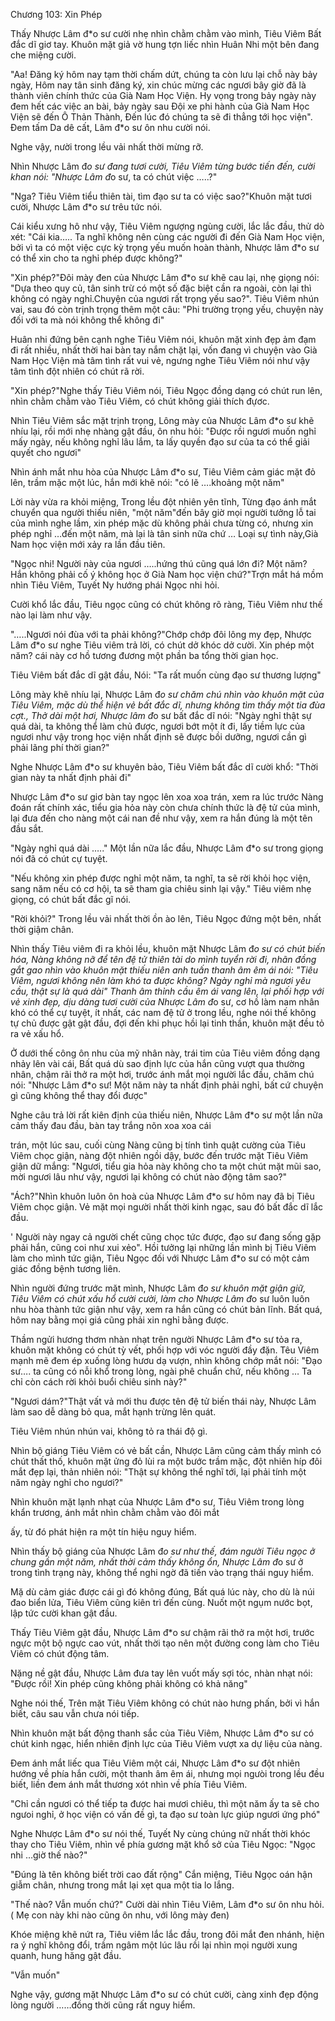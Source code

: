 




Chương 103: Xin Phép


Thấy Nhược Lâm đ*o sư cười nhẹ nhìn chằm chằm vào mình, Tiêu Viêm Bất đắc dĩ giơ tay. Khuôn mặt giả vờ hung tợn liếc nhìn Huân Nhi một bên đang che miệng cười.

"Aa! Đăng ký hôm nay tạm thời chấm dứt, chúng ta còn lưu lại chỗ này bảy ngày, Hôm nay tân sinh đăng ký, xin chúc mừng các ngươi bây giờ đã là thành viên chính thức của Già Nam Học Viện. Hy vọng trong bảy ngày này đem hết các việc an bài, bảy ngày sau Đội xe phi hành của Già Nam Học Viện sẽ đến Ô Thản Thành, Đến lúc đó chúng ta sẽ đi thẳng tới học viện". Đem tấm Da dê cất, Lâm đ*o sư ôn nhu cười nói.

Nghe vậy, nười trong lều vải nhất thời mừng rỡ.

Nhìn Nhược Lâm đ*o sư đang tươi cười, Tiêu Viêm từng bước tiến đến, cười khan nói: "Nhược Lâm đ*o sư, ta có chút việc …..?"

"Nga? Tiêu Viêm tiểu thiên tài, tìm đạo sư ta có việc sao?"Khuôn mặt tươi cười, Nhược Lâm đ*o sư trêu tức nói.

Cái kiểu xưng hô như vậy, Tiêu Viêm ngượng ngùng cười, lắc lắc đầu, thử dò xét: "Cái kia….. Ta nghĩ không nên cùng các người đi đến Già Nam Học viện, bởi vì ta có một việc cực kỳ trọng yếu muốn hoàn thành, Nhược lâm đ*o sư có thể xin cho ta nghỉ phép được không?"

"Xin phép?"Đôi mày đen của Nhược Lâm đ*o sư khẽ cau lại, nhẹ giọng nói: "Dựa theo quy củ, tân sinh trừ có một số đặc biệt cần ra ngoài, còn lại thì không có ngày nghỉ.Chuyện của ngươi rất trọng yếu sao?". Tiêu Viêm nhún vai, sau đó còn trịnh trọng thêm một câu: "Phi trường trọng yếu, chuyện này đối với ta mà nói không thể không đi"

Huân nhi đứng bên cạnh nghe Tiêu Viêm nói, khuôn mặt xinh đẹp ảm đạm đi rất nhiều, nhất thời hai bàn tay nắm chặt lại, vốn đang vì chuyện vào Già Nam Học Viện mà tâm tình rất vui vẻ, ngưng nghe Tiêu Viêm nói như vậy tâm tình đột nhiên có chút rã rời.

"Xin phép?"Nghe thấy Tiêu Viêm nói, Tiêu Ngọc đồng dạng có chút run lên, nhìn chằm chằm vào Tiêu Viêm, có chút không giải thích đựơc.

Nhìn Tiêu Viêm sắc mặt trịnh trọng, Lông mày của Nhược Lâm đ*o sư khẽ nhíu lại, rồi mới nhẹ nhàng gật đầu, ôn nhu hỏi: "Được rồi ngươi muốn nghỉ mấy ngày, nếu không nghỉ lâu lắm, ta lấy quyền đạo sư của ta có thể giải quyết cho ngươi"

Nhìn ánh mắt nhu hòa của Nhược Lâm đ*o sư, Tiêu Viêm cảm giác mặt đỏ lên, trầm mặc một lúc, hắn mới khẽ nói: "có lẽ ….khoảng một năm"

Lời này vừa ra khỏi miệng, Trong lều đột nhiên yên tĩnh, Từng đạo ánh mắt chuyển qua người thiếu niên, "một năm"đến bây giờ mọi người tưởng lỗ tai của mình nghe lầm, xin phép mặc dù không phải chưa từng có, nhưng xin phép nghỉ …đến một năm, mà lại là tân sinh nữa chứ … Loại sự tình này,Già Nam học viện mới xảy ra lần đầu tiên.

"Ngọc nhi! Người này của ngươi …..hứng thú cũng quá lớn đi? Một năm? Hắn không phải cố ý không học ở Già Nam học viện chứ?"Trợn mắt há mồm nhìn Tiêu Viêm, Tuyết Ny hướng phái Ngọc nhi hỏi.

Cười khổ lắc đầu, Tiêu ngọc cũng có chút không rõ ràng, Tiêu Viêm như thế nào lại làm như vậy.

"…..Ngươi nói đùa với ta phải không?"Chớp chớp đôi lông my đẹp, Nhược Lâm đ*o sư nghe Tiêu viêm trả lời, có chút dở khóc dở cười. Xin phép một năm? cái này cơ hồ tương đương một phần ba tổng thời gian học.

Tiêu Viêm bất đắc dĩ gật đầu, Nói: "Ta rất muốn cùng đạo sư thương lượng"

Lông mày khẽ nhíu lại, Nhược Lâm đ*o sư chăm chú nhìn vào khuôn mặt của Tiêu Viêm, mặc dù thể hiện vẻ bất đắc dĩ, nhưng không tìm thấy một tia đùa cợt., Thở dài một hơi, Nhược lâm đ*o sư bất đắc dĩ nói: "Ngày nghỉ thật sự quá dài, ta không thể làm chủ được, ngươi bớt một ít đi, lấy tiềm lực của ngươi như vậy trong học viện nhất định sẽ được bồi dưỡng, ngươi cần gì phải lãng phí thời gian?"

Nghe Nhược Lâm đ*o sư khuyên bảo, Tiêu Viêm bất đắc dĩ cười khổ: "Thời gian này ta nhất định phải đi"

Nhược Lâm đ*o sư giơ bàn tay ngọc lên xoa xoa trán, xem ra lúc trước Nàng đoán rất chính xác, tiểu gia hỏa này còn chưa chính thức là đệ tử của mình, lại đưa đến cho nàng một cái nan đề như vậy, xem ra hắn đúng là một tên đầu sắt.

"Ngày nghỉ quá dài ….." Một lần nữa lắc đầu, Nhược Lâm đ*o sư trong giọng nói đã có chút cự tuyệt.

"Nếu không xin phép được nghỉ một năm, ta nghĩ, ta sẽ rời khỏi học viện, sang năm nếu có cơ hội, ta sẽ tham gia chiêu sinh lại vậy." Tiêu viêm nhẹ giọng, có chút bất đắc gĩ nói.

"Rời khỏi?" Trong lều vải nhất thời ồn ào lên, Tiêu Ngọc đứng một bên, nhất thời giậm chân.

Nhìn thấy Tiêu viêm đi ra khỏi lều, khuôn mặt Nhược Lâm đ*o sư có chút biến hóa, Nàng không nỡ để tên đệ tử thiên tài do mình tuyển rời đi, nhãn đồng gắt gao nhìn vào khuôn mặt thiếu niên anh tuấn thanh âm êm ái nói: "Tiêu Viêm, ngươi không nên làm khó ta được không? Ngày nghỉ mà ngươi yêu cầu, thật sự là quá dài" Thanh âm thỉnh cầu êm ái vang lên, lại phối hợp với vẻ xinh đẹp, dịu dàng tươi cười của Nhược Lâm đ*o sư, cơ hồ làm nam nhân khó có thể cự tuyệt, ít nhất, các nam đệ tử ở trong lều, nghe nói thế không tự chủ được gật gật đầu, đợi đến khi phục hồi lại tinh thần, khuôn mặt đều tỏ ra vẻ xấu hổ.

Ở dưới thế công ôn nhu của mỹ nhân này, trái tim của Tiêu viêm đồng dạng nhảy lên vài cái, Bất quá dù sao định lực của hắn cũng vượt qua thường nhân, chậm rãi thở ra một hơi, trước ánh mắt mọi người lắc đầu, chăm chú nói: "Nhược Lâm đ*o sư! Một năm này ta nhất định phải nghỉ, bất cứ chuyện gì cũng không thể thay đổi được"

Nghe câu trả lời rất kiên định của thiếu niên, Nhược Lâm đ*o sư một lần nữa cảm thấy đau đầu, bàn tay trắng nõn xoa xoa cái

trán, một lúc sau, cuối cùng Nàng cũng bị tính tình quật cường của Tiêu Viêm chọc giận, nàng đột nhiên ngồi dậy, bước đến trước mặt Tiêu Viêm giận dữ mắng: "Ngươi, tiểu gia hỏa này không cho ta một chút mặt mũi sao, mời ngươi lâu như vậy, ngươi lại không có chút nào động tâm sao?"

"Ách?"Nhìn khuôn luôn ôn hoà của Nhược Lâm đ*o sư hôm nay đã bị Tiêu Viêm chọc giận. Vẻ mặt mọi người nhất thời kinh ngạc, sau đó bất đắc dĩ lắc đầu.

' Người này ngay cả người chết cũng chọc tức được, đạo sư đang sống gặp phải hắn, cũng coi như xui xẻo". Hồi tưởng lại những lần mình bị Tiêu Viêm làm cho mình tức giận, Tiêu Ngọc đối với Nhược Lâm đ*o sư có một cảm giác đồng bệnh tương liên.

Nhìn người đứng trước mặt mình, Nhược Lâm đ*o sư khuôn mặt giận giữ, Tiêu Viêm có chút xấu hổ cười cười, làm cho Nhược Lâm đ*o sư luôn luôn nhu hòa thành tức giận như vậy, xem ra hắn cũng có chút bản lĩnh. Bất quá, hôm nay bằng mọi giá cũng phải xin nghỉ bằng được.

Thầm ngửi hương thơm nhàn nhạt trên người Nhược Lâm đ*o sư tỏa ra, khuôn mặt không có chút tỳ vết, phối hợp với vóc người đầy đặn. Têu Viêm mạnh mẽ đem ép xuống lòng hươu dạ vượn, nhìn không chớp mắt nói: "Đạo sư…. ta cũng có nỗi khổ trong lòng, ngài phê chuẩn chứ, nếu không … Ta chỉ còn cách rời khỏi buổi chiêu sinh này?"

"Ngươi dám?"Thật vất vả mới thu được tên đệ tử biến thái này, Nhược Lâm làm sao dễ dàng bỏ qua, mắt hạnh trừng lên quát.

Tiêu Viêm nhún nhún vai, không tỏ ra thái độ gì.

Nhìn bộ giáng Tiêu Viêm có vẻ bất cần, Nhược Lâm cũng cảm thấy mình có chút thất thố, khuôn mặt ửng đỏ lùi ra một bước trầm mặc, đột nhiên híp đôi mắt đẹp lại, thản nhiên nói: "Thật sự không thể nghĩ tới, lại phải tính một năm ngày nghỉ cho ngươi?"

Nhìn khuôn mặt lạnh nhạt của Nhược Lâm đ*o sư, Tiêu Viêm trong lòng khẩn trương, ánh mắt nhìn chằm chằm vào đôi mắt

ấy, từ đó phát hiện ra một tín hiệu nguy hiểm.

Nhìn thấy bộ giáng của Nhược Lâm đ*o sư như thế, đám người Tiêu ngọc ở chung gần một năm, nhất thời cảm thấy không ổn, Nhược Lâm đ*o sư ở trong tình trạng này, không thể nghi ngờ đã tiến vào trạng thái nguy hiểm.

Mặ dù cảm giác được cái gì đó không đúng, Bất quá lúc này, cho dù là núi đao biển lửa, Tiêu Viêm cũng kiên trì đến cùng. Nuốt một ngụm nước bọt, lập tức cười khan gật đầu.

Thấy Tiêu Viêm gật đầu, Nhược Lâm đ*o sư chậm rãi thở ra một hơi, trước ngực một bộ ngực cao vút, nhất thời tạo nên một đường cong làm cho Tiêu Viêm có chút động tâm.

Nặng nề gật đầu, Nhược Lâm đưa tay lên vuốt mấy sợi tóc, nhàn nhạt nói: "Được rồi! Xin phép cũng không phải không có khả năng"

Nghe nói thế, Trên mặt Tiêu Viêm không có chút nào hưng phấn, bởi vì hắn biết, câu sau vẫn chưa nói tiếp.

Nhìn khuôn mặt bất động thanh sắc của Tiêu Viêm, Nhược Lâm đ*o sư có chút kinh ngạc, hiển nhiên định lực của Tiêu Viêm vượt xa dự liệu của nàng.

Đem ánh mắt liếc qua Tiêu Viêm một cái, Nhược Lâm đ*o sư đột nhiên hướng về phía hắn cười, một thanh âm êm ái, nhưng mọi ngưòi trong lều đều biết, liền đem ánh mắt thương xót nhìn về phía Tiêu Viêm.

"Chỉ cần ngươi có thể tiếp ta được hai mươi chiêu, thì một năm ấy ta sẽ cho ngưoi nghỉ, ở học viện có vấn đề gì, ta đạo sư toàn lực giúp ngươi ứng phó"

Nghe Nhược Lâm đ*o sư nói thế, Tuyết Ny cùng chúng nữ nhất thời khóc thay cho Tiêu Viêm, nhìn về phía gương mặt khổ sở của Tiêu Ngọc: "Ngọc nhi …giờ thế nào?"

"Đúng là tên không biết trời cao đất rộng" Cắn miệng, Tiêu Ngọc oán hận giẫm chân, nhưng trong mắt lại xẹt qua một tia lo lắng.

"Thế nào? Vẫn muốn chứ?" Cười dài nhìn Tiêu Viêm, Lâm đ*o sư ôn nhu hỏi. ( Mẹ con này khi nào cũng ôn nhu, với lông mày đen)

Khóe miệng khẽ nứt ra, Tiêu viêm lắc lắc đầu, trong đôi mắt đen nhánh, hiện ra ý nghĩ không đổi, trầm ngâm một lúc lâu rồi lại nhìn mọi người xung quanh, hung hăng gật đầu.

"Vẫn muốn"

Nghe vậy, gương mặt Nhược Lâm đ*o sư có chút cười, càng xinh đẹp động lòng người ……đồng thời cũng rất nguy hiểm.




